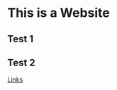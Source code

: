 <h1>This is a Website</h1>


<h2>Test 1</h2>
<h2>Test 2</h2>

<a href="https://mh1011.github.io/links">Links</a>


